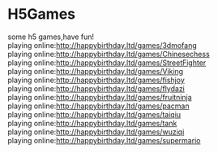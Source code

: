 # H5Games
some h5 games,have fun!    
playing online:http://happybirthday.ltd/games/3dmofang    
playing online:http://happybirthday.ltd/games/Chinesechess    
playing online:http://happybirthday.ltd/games/StreetFighter    
playing online:http://happybirthday.ltd/games/Viking    
playing online:http://happybirthday.ltd/games/fishjoy    
playing online:http://happybirthday.ltd/games/flydazi    
playing online:http://happybirthday.ltd/games/fruitninja    
playing online:http://happybirthday.ltd/games/pacman    
playing online:http://happybirthday.ltd/games/taiqiu    
playing online:http://happybirthday.ltd/games/tank    
playing online:http://happybirthday.ltd/games/wuziqi    
playing online:http://happybirthday.ltd/games/supermario    
